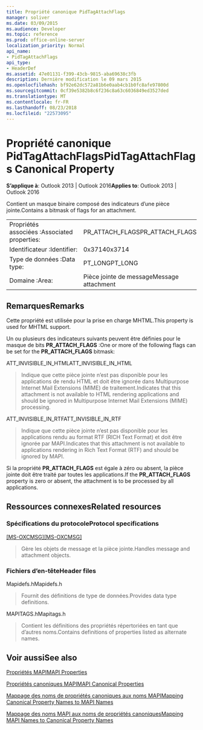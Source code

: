 ```yaml
---
title: Propriété canonique PidTagAttachFlags
manager: soliver
ms.date: 03/09/2015
ms.audience: Developer
ms.topic: reference
ms.prod: office-online-server
localization_priority: Normal
api_name:
- PidTagAttachFlags
api_type:
- HeaderDef
ms.assetid: 47e01131-f399-43cb-9815-aba69638c3fb
description: Dernière modification le 09 mars 2015
ms.openlocfilehash: bf92e62dc572a81b6e0aab4cb1b0fc8afe97800d
ms.sourcegitcommit: 0cf39e5382b8c6f236c8a63c6036849ed3527ded
ms.translationtype: MT
ms.contentlocale: fr-FR
ms.lasthandoff: 08/23/2018
ms.locfileid: "22573095"
---
```

# <a name="pidtagattachflags-canonical-property"></a><span data-ttu-id="319d4-103">Propriété canonique PidTagAttachFlags</span><span class="sxs-lookup"><span data-stu-id="319d4-103">PidTagAttachFlags Canonical Property</span></span>

  
  
<span data-ttu-id="319d4-104">**S’applique à**: Outlook 2013 | Outlook 2016</span><span class="sxs-lookup"><span data-stu-id="319d4-104">**Applies to**: Outlook 2013 | Outlook 2016</span></span> 
  
<span data-ttu-id="319d4-105">Contient un masque binaire composé des indicateurs d’une pièce jointe.</span><span class="sxs-lookup"><span data-stu-id="319d4-105">Contains a bitmask of flags for an attachment.</span></span> 
  
|||
|:-----|:-----|
|<span data-ttu-id="319d4-106">Propriétés associées :</span><span class="sxs-lookup"><span data-stu-id="319d4-106">Associated properties:</span></span>  <br/> |<span data-ttu-id="319d4-107">PR_ATTACH_FLAGS</span><span class="sxs-lookup"><span data-stu-id="319d4-107">PR_ATTACH_FLAGS</span></span>  <br/> |
|<span data-ttu-id="319d4-108">Identificateur :</span><span class="sxs-lookup"><span data-stu-id="319d4-108">Identifier:</span></span>  <br/> |<span data-ttu-id="319d4-109">0x3714</span><span class="sxs-lookup"><span data-stu-id="319d4-109">0x3714</span></span>  <br/> |
|<span data-ttu-id="319d4-110">Type de données :</span><span class="sxs-lookup"><span data-stu-id="319d4-110">Data type:</span></span>  <br/> |<span data-ttu-id="319d4-111">PT_LONG</span><span class="sxs-lookup"><span data-stu-id="319d4-111">PT_LONG</span></span>  <br/> |
|<span data-ttu-id="319d4-112">Domaine :</span><span class="sxs-lookup"><span data-stu-id="319d4-112">Area:</span></span>  <br/> |<span data-ttu-id="319d4-113">Pièce jointe de message</span><span class="sxs-lookup"><span data-stu-id="319d4-113">Message attachment</span></span>  <br/> |
   
## <a name="remarks"></a><span data-ttu-id="319d4-114">Remarques</span><span class="sxs-lookup"><span data-stu-id="319d4-114">Remarks</span></span>

<span data-ttu-id="319d4-115">Cette propriété est utilisée pour la prise en charge MHTML.</span><span class="sxs-lookup"><span data-stu-id="319d4-115">This property is used for MHTML support.</span></span> 
  
<span data-ttu-id="319d4-116">Un ou plusieurs des indicateurs suivants peuvent être définies pour le masque de bits **PR_ATTACH_FLAGS** :</span><span class="sxs-lookup"><span data-stu-id="319d4-116">One or more of the following flags can be set for the **PR_ATTACH_FLAGS** bitmask:</span></span> 
  
<span data-ttu-id="319d4-117">ATT_INVISIBLE_IN_HTML</span><span class="sxs-lookup"><span data-stu-id="319d4-117">ATT_INVISIBLE_IN_HTML</span></span> 
  
> <span data-ttu-id="319d4-118">Indique que cette pièce jointe n’est pas disponible pour les applications de rendu HTML et doit être ignorée dans Multipurpose Internet Mail Extensions (MIME) de traitement.</span><span class="sxs-lookup"><span data-stu-id="319d4-118">Indicates that this attachment is not available to HTML rendering applications and should be ignored in Multipurpose Internet Mail Extensions (MIME) processing.</span></span> 
    
<span data-ttu-id="319d4-119">ATT_INVISIBLE_IN_RTF</span><span class="sxs-lookup"><span data-stu-id="319d4-119">ATT_INVISIBLE_IN_RTF</span></span> 
  
> <span data-ttu-id="319d4-120">Indique que cette pièce jointe n’est pas disponible pour les applications rendu au format RTF (RICH Text Format) et doit être ignorée par MAPI.</span><span class="sxs-lookup"><span data-stu-id="319d4-120">Indicates that this attachment is not available to applications rendering in Rich Text Format (RTF) and should be ignored by MAPI.</span></span>
    
<span data-ttu-id="319d4-121">Si la propriété **PR_ATTACH_FLAGS** est égale à zéro ou absent, la pièce jointe doit être traité par toutes les applications.</span><span class="sxs-lookup"><span data-stu-id="319d4-121">If the **PR_ATTACH_FLAGS** property is zero or absent, the attachment is to be processed by all applications.</span></span> 
  
## <a name="related-resources"></a><span data-ttu-id="319d4-122">Ressources connexes</span><span class="sxs-lookup"><span data-stu-id="319d4-122">Related resources</span></span>

### <a name="protocol-specifications"></a><span data-ttu-id="319d4-123">Spécifications du protocole</span><span class="sxs-lookup"><span data-stu-id="319d4-123">Protocol specifications</span></span>

<span data-ttu-id="319d4-124">[[MS-OXCMSG]](http://msdn.microsoft.com/library/7fd7ec40-deec-4c06-9493-1bc06b349682%28Office.15%29.aspx)</span><span class="sxs-lookup"><span data-stu-id="319d4-124">[[MS-OXCMSG]](http://msdn.microsoft.com/library/7fd7ec40-deec-4c06-9493-1bc06b349682%28Office.15%29.aspx)</span></span>
  
> <span data-ttu-id="319d4-125">Gère les objets de message et la pièce jointe.</span><span class="sxs-lookup"><span data-stu-id="319d4-125">Handles message and attachment objects.</span></span>
    
### <a name="header-files"></a><span data-ttu-id="319d4-126">Fichiers d’en-tête</span><span class="sxs-lookup"><span data-stu-id="319d4-126">Header files</span></span>

<span data-ttu-id="319d4-127">Mapidefs.h</span><span class="sxs-lookup"><span data-stu-id="319d4-127">Mapidefs.h</span></span>
  
> <span data-ttu-id="319d4-128">Fournit des définitions de type de données.</span><span class="sxs-lookup"><span data-stu-id="319d4-128">Provides data type definitions.</span></span>
    
<span data-ttu-id="319d4-129">MAPITAGS.h</span><span class="sxs-lookup"><span data-stu-id="319d4-129">Mapitags.h</span></span>
  
> <span data-ttu-id="319d4-130">Contient les définitions des propriétés répertoriées en tant que d’autres noms.</span><span class="sxs-lookup"><span data-stu-id="319d4-130">Contains definitions of properties listed as alternate names.</span></span>
    
## <a name="see-also"></a><span data-ttu-id="319d4-131">Voir aussi</span><span class="sxs-lookup"><span data-stu-id="319d4-131">See also</span></span>



[<span data-ttu-id="319d4-132">Propriétés MAPI</span><span class="sxs-lookup"><span data-stu-id="319d4-132">MAPI Properties</span></span>](mapi-properties.md)
  
[<span data-ttu-id="319d4-133">Propriétés canoniques MAPI</span><span class="sxs-lookup"><span data-stu-id="319d4-133">MAPI Canonical Properties</span></span>](mapi-canonical-properties.md)
  
[<span data-ttu-id="319d4-134">Mappage des noms de propriétés canoniques aux noms MAPI</span><span class="sxs-lookup"><span data-stu-id="319d4-134">Mapping Canonical Property Names to MAPI Names</span></span>](mapping-canonical-property-names-to-mapi-names.md)
  
[<span data-ttu-id="319d4-135">Mappage des noms MAPI aux noms de propriétés canoniques</span><span class="sxs-lookup"><span data-stu-id="319d4-135">Mapping MAPI Names to Canonical Property Names</span></span>](mapping-mapi-names-to-canonical-property-names.md)

